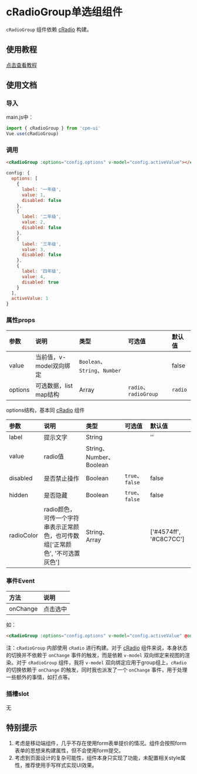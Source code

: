 # cRadioGroup单选组组件

`cRadioGroup` 组件依赖 [cRadio](https://github.com/cpm828/cpm-ui/tree/gh-pages/document/cRadio.md) 构建。


## 使用教程
[点击查看教程](https://cpm828.github.io/cpm-ui/demo/index.html#/radiogroup)



## 使用文档
### 导入
main.js中：
```js
import { cRadioGroup } from 'cpm-ui'
Vue.use(cRadioGroup)
```

### 调用
```html
<cRadioGroup :options="config.options" v-model="config.activeValue"></cRadioGroup>
```
```js
config: {
  options: [
    {
      label: '一年级',
      value: 1,
      disabled: false
    },
    {
      label: '二年级',
      value: 2,
      disabled: false
    },
    {
      label: '三年级',
      value: 3,
      disabled: false
    },
    {
      label: '四年级',
      value: 4,
      disabled: true
    }
  ],
  activeValue: 1
}
```

### 属性props
|参数|说明|类型|可选值|默认值|
|:---|:---|:---|:---|:---|
|value|当前值，v-model双向绑定|`Boolean`、`String`、`Number`||false|
|options|可选数据，list map结构|Array|`radio`、`radioGroup`|`radio`|

options结构，基本同 [cRadio](https://github.com/cpm828/cpm828.github.io/blob/master/cpm_ui/document/cRadio.md) 组件

|参数|说明|类型|可选值|默认值|
|:---|:---|:---|:---|:---|
|label|提示文字|String||''|
|value|radio值|String、Number、Boolean|||
|disabled|是否禁止操作|Boolean|`true`、`false`|false|
|hidden|是否隐藏|Boolean|`true`、`false`|false|
|radioColor|radio颜色，可传一个字符串表示正常颜色，也可传数组['正常颜色', '不可选置灰色']|String、Array||['#4574ff', '#C8C7CC']|


### 事件Event
|方法|说明|
|:---|:---|
|onChange|点击选中|

如：
```html
<cRadioGroup :options="config.options" v-model="config.activeValue" @onChange="onChange"></cRadioGroup>
```

注：`cRadioGroup` 内部使用 `cRadio` 进行构建。对于 [cRadio](https://github.com/cpm828/cpm828.github.io/blob/master/cpm_ui/document/cRadio.md) 组件来说，本身状态的切换并不依赖于 `onChange` 事件的触发，而是依赖 `v-model` 双向绑定来视图的渲染。对于 `cRadioGroup` 组件，我将 `v-model` 双向绑定应用于group组上，`cRadio` 的切换依赖于 `onChange` 的触发，同时我也派发了一个 `onChange` 事件，用于处理一些额外的事情，如打点等。


### 插槽slot
无



## 特别提示
1. 考虑是移动端组件，几乎不存在使用form表单提价的情况。组件会按照form表单的思想来构建属性，但不会使用form提交。<br>
2. 考虑到页面设计的复杂可能性，组件本身只实现了功能，未配置相关style属性，推荐使用手写样式实现UI效果。